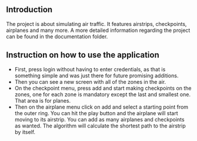 ## Introduction
The project is about simulating air traffic. It features airstrips, checkpoints, airplanes and many more. A more detailed information regarding the project can be found in the documentation folder.
## Instruction on how to use the application
- First, press login without having to enter credentials, as that is something simple and was just there for future promising additions.
- Then you can see a new screen with all of the zones in the air.
- On the checkpoint menu, press add and start making checkpoints on the zones, one for each zone is mandatory except the last and smallest one. That area is for planes.
- Then on the airplane menu click on add and select a starting point from the outer ring. You can hit the play button and the airplane will start moving to its airstrip. You can add as many airplanes and checkpoints as wanted. The algorithm will calculate the shortest path to the airstrip by itself.
